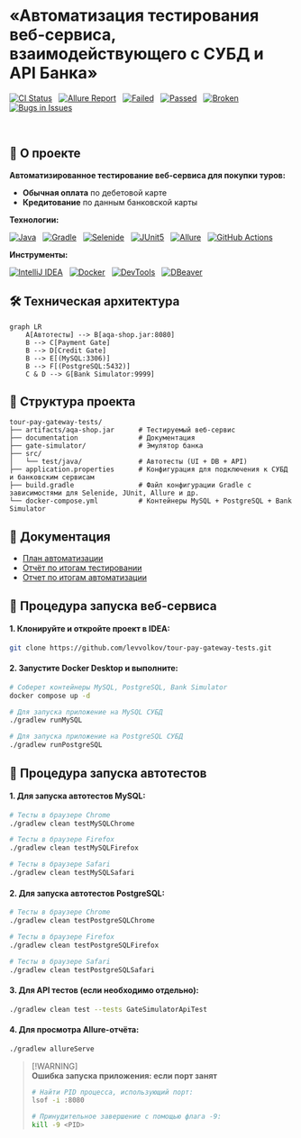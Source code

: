 # «Автоматизация тестирования веб-сервиса, взаимодействующего с СУБД и API Банка»

[![CI Status](https://github.com/levvolkov/tour-pay-gateway-tests/actions/workflows/gradle.yml/badge.svg)](https://github.com/levvolkov/tour-pay-gateway-tests/actions) &nbsp;
[![Allure Report](https://img.shields.io/badge/Allure_Report-View-green.svg)](https://levvolkov.github.io/tour-pay-gateway-tests) &nbsp;
[![Failed](https://img.shields.io/badge/dynamic/json?url=https://levvolkov.github.io/tour-pay-gateway-tests/widgets/summary.json&query=statistic.failed&label=Failed&color=red)]() &nbsp;
[![Passed](https://img.shields.io/badge/dynamic/json?url=https://levvolkov.github.io/tour-pay-gateway-tests/widgets/summary.json&query=statistic.passed&label=Passed&color=green)]() &nbsp;
[![Broken](https://img.shields.io/badge/dynamic/json?url=https://levvolkov.github.io/tour-pay-gateway-tests/widgets/summary.json&query=statistic.broken&label=Broken&color=yellow)]() &nbsp;
[![Bugs in Issues](https://img.shields.io/badge/Bug_Reports-View_Issues-red.svg)](https://github.com/levvolkov/tour-pay-gateway-tests/issues)

<br>

## 📌 О проекте

**Автоматизированное тестирование веб-сервиса для покупки туров:**
- **Обычная оплата** по дебетовой карте
- **Кредитование** по данным банковской карты

**Технологии:**

[![Java](https://img.shields.io/badge/Java-11-%23ED8B00?logo=openjdk&logoColor=white)](https://java.com) &nbsp;
[![Gradle](https://img.shields.io/badge/Gradle-7.6-%2302303A?logo=gradle)](https://gradle.org) &nbsp;
[![Selenide](https://img.shields.io/badge/Selenide-6.17.2-%231E90FF?logo=selenium&logoColor=white)](https://selenide.org) &nbsp;
[![JUnit5](https://img.shields.io/badge/JUnit-5.9.2-%2325A162?logo=junit5&logoColor=white)](https://junit.org/junit5/) &nbsp;
[![Allure](https://img.shields.io/badge/Allure-2.21.0-%23FF6A00?logo=testinglibrary&logoColor=white)](https://docs.qameta.io/allure/) &nbsp;
[![GitHub Actions](https://img.shields.io/badge/GitHub_Actions-✓-2671E5?logo=githubactions&logoColor=white)](https://github.com/features/actions)

**Инструменты:**

[![IntelliJ IDEA](https://img.shields.io/badge/IntelliJ_IDEA-✓-%23000000?logo=intellijidea)](https://jetbrains.com/idea) &nbsp;
[![Docker](https://img.shields.io/badge/Docker-✓-2496ED?logo=docker)](https://docker.com) &nbsp;
[![DevTools](https://img.shields.io/badge/Chrome_DevTools-✓-2671E5?logo=google-chrome&logoColor=white)](https://developer.chrome.com/docs/devtools/) &nbsp;
[![DBeaver](https://img.shields.io/badge/DBeaver-✓-%23372923?logo=dbeaver)](https://dbeaver.io)

## 🛠 Техническая архитектура
```mermaid
graph LR
    A[Автотесты] --> B[aqa-shop.jar:8080]
    B --> C[Payment Gate]
    B --> D[Credit Gate]
    B --> E[(MySQL:3306)]
    B --> F[(PostgreSQL:5432)]
    C & D --> G[Bank Simulator:9999]
```

## 📂 Структура проекта
```Copy
tour-pay-gateway-tests/
├── artifacts/aqa-shop.jar      # Тестируемый веб-сервис
├── documentation               # Документация
├── gate-simulator/             # Эмулятор банка
├── src/
│   └── test/java/              # Автотесты (UI + DB + API)
├── application.properties      # Конфигурация для подключения к СУБД и банковским сервисам
├── build.gradle                # Файл конфигурации Gradle с зависимостями для Selenide, JUnit, Allure и др.
└── docker-compose.yml          # Контейнеры MySQL + PostgreSQL + Bank Simulator
```

## 📜 Документация
- [План автоматизации](documentation/plan.md)
- [Отчёт по итогам тестировании](documentation/report.md)
- [Отчет по итогам автоматизации](documentation/summary.md)

## 🚀 Процедура запуска веб-сервиса
#### 1. Клонируйте и откройте проект в IDEA:
```bash
git clone https://github.com/levvolkov/tour-pay-gateway-tests.git
```

#### 2. Запустите Docker Desktop и выполните:
```bash
# Соберет контейнеры MySQL, PostgreSQL, Bank Simulator
docker compose up -d  
```
```bash
# Для запуска приложение на MySQL СУБД
./gradlew runMySQL  
```
```bash
# Для запуска приложение на PostgreSQL СУБД
./gradlew runPostgreSQL
```

## 🧪 Процедура запуска автотестов
#### 1. Для запуска автотестов MySQL:
```bash
# Тесты в браузере Chrome
./gradlew clean testMySQLChrome
```
```bash
# Тесты в браузере Firefox
./gradlew clean testMySQLFirefox
```
```bash
# Тесты в браузере Safari
./gradlew clean testMySQLSafari
````

#### 2. Для запуска автотестов PostgreSQL:
```bash
# Тесты в браузере Chrome
./gradlew clean testPostgreSQLChrome
```
```bash
# Тесты в браузере Firefox
./gradlew clean testPostgreSQLFirefox
```
```bash
# Тесты в браузере Safari
./gradlew clean testPostgreSQLSafari
````

#### 3. Для API тестов (если необходимо отдельно):
```bash
./gradlew clean test --tests GateSimulatorApiTest
```

#### 4. Для просмотра Allure-отчёта:
```bash
./gradlew allureServe
```

> [!WARNING]\
> **Ошибка запуска приложения: если порт занят**
> ```bash
> # Найти PID процесса, использующий порт:
> lsof -i :8080
>
> # Принудительное завершение с помощью флага -9:
> kill -9 <PID>
> ```